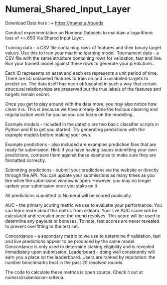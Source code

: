 # Numerai_Shared_Input_Layer
Download Data here :-> https://numer.ai/rounds

Conduct experimentation on Numerai Datasets to maintain a logarithmic loss of &lt;=.693 Via Shared Input Layer.

Training data - a CSV file containing rows of features and their binary target values. Use this to train your machine learning model.
Tournament data - a CSV file with the same structure containing rows for validation, test and live. Run your trained model against these rows to generate your predictions.


Each ID represents an asset and each era represents a unit period of time. There are 50 unlabeled features to train on and 5 unlabeled targets to predict on. The data itself has been obfuscated in such a way that certain structural relationships are preserved but the true labels of the features and targets remain secret.

Once you get to play around with the data more, you may also notice how clean it is. This is because we have already done the tedious cleaning and regularization work for you so you can focus on the modelling.

Example models - included in the datazip are two basic classifier scripts in Python and R to get you started. Try generating predictions with the example models before making your own.

Example predictions - also included are examples prediction files that are ready for submission. Hint: if you have having issues submitting your own predictions, compare them against these examples to make sure they are formatted correctly.

Submitting predictions - submit your predictions via the website or directly through the API. You can update your submissions as many times as you like while the submission window is open. However, you may no longer update your submission once you stake on it.

All predictions submitted to Numerai will be scored publically.

AUC - the primary scoring metric we use to evaluate your performance. You can learn more about this metric from sklearn.
Your live AUC score will be calculated and revealed once the round resolves. This score will be used to determine any payouts or bonuses. To note, test scores are never revealed to prevent overfitting to the test set.

Concordance - a secondary metric to we use to determine if validation, test and live predictions appear to be produced by the same model. Concordance is only used to determine staking eligibility and is revealed immediately upon submission.
Leaderboard - doing well consistently will earn you a place on the leaderboard. Users are ranked by reputation: the number benchmarks beat in the past 20 resolved rounds.

The code to calculate these metrics is open source. Check it out at numerai/submission-criteria.

